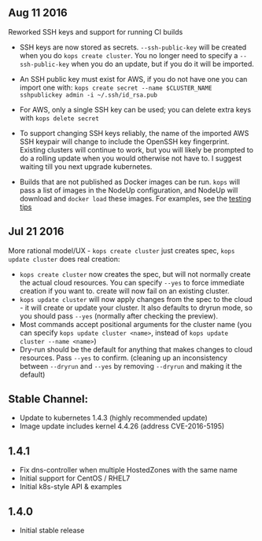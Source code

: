 ## Aug 11 2016

Reworked SSH keys and support for running CI builds

* SSH keys are now stored as secrets.  `--ssh-public-key` will be created when you do `kops create cluster`.
  You no longer need to specify a `--ssh-public-key` when you do an update, but if you do it will be imported.
* An SSH public key must exist for AWS, if you do not have one you can import one with:
  `kops create secret --name $CLUSTER_NAME sshpublickey admin -i ~/.ssh/id_rsa.pub`
* For AWS, only a single SSH key can be used; you can delete extra keys with `kops delete secret`
* To support changing SSH keys reliably, the name of the imported AWS SSH keypair will change to include
  the OpenSSH key fingerprint.  Existing clusters will continue to work, but you will likely be prompted to
  do a rolling update when you would otherwise not have to.  I suggest waiting till you next upgrade kubernetes.

* Builds that are not published as Docker images can be run.  `kops` will pass a list of images in the NodeUp
  configuration, and NodeUp will download and `docker load` these images.  For examples, see the
  [testing tips](../development/testing.md)

## Jul 21 2016

More rational model/UX - `kops create cluster` just creates spec, `kops update cluster` does real creation:

* `kops create cluster` now creates the spec, but will not normally create the actual cloud resources.  You can
  specify `--yes` to force immediate creation if you want to.  create will now fail on an existing cluster.
* `kops update cluster` will now apply changes from the spec to the cloud - it will create or update your cluster.
  It also defaults to dryrun mode, so you should pass `--yes` (normally after checking the preview).
* Most commands accept positional arguments for the cluster name (you can specify `kops update cluster <name>`,
  instead of `kops update cluster --name <name>`)
* Dry-run should be the default for anything that makes changes to cloud resources.  Pass `--yes` to confirm.
  (cleaning up an inconsistency between `--dryrun` and `--yes` by removing `--dryrun` and making it the default)

## Stable Channel:

* Update to kubernetes 1.4.3 (highly recommended update)
* Image update includes kernel 4.4.26 (address CVE-2016-5195)

## 1.4.1

* Fix dns-controller when multiple HostedZones with the same name
* Initial support for CentOS / RHEL7
* Initial k8s-style API & examples

## 1.4.0

* Initial stable release

